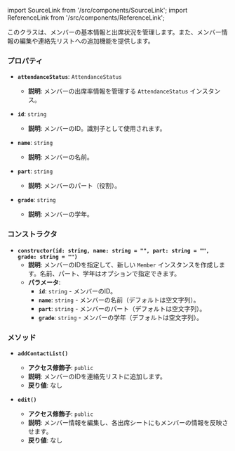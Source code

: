 import SourceLink from '/src/components/SourceLink';
import ReferenceLink from '/src/components/ReferenceLink';

<SourceLink href="/docs/attendance-management-system/source/class/Member"/>
<ReferenceLink href="/docs/attendance-management-system/reference/class/Member"/>

このクラスは、メンバーの基本情報と出席状況を管理します。また、メンバー情報の編集や連絡先リストへの追加機能を提供します。

### プロパティ

- **`attendanceStatus`**: `AttendanceStatus`
  - **説明**: メンバーの出席率情報を管理する `AttendanceStatus` インスタンス。

- **`id`**: `string`
  - **説明**: メンバーのID。識別子として使用されます。

- **`name`**: `string`
  - **説明**: メンバーの名前。

- **`part`**: `string`
  - **説明**: メンバーのパート（役割）。

- **`grade`**: `string`
  - **説明**: メンバーの学年。

### コンストラクタ

- **`constructor(id: string, name: string = "", part: string = "", grade: string = "")`**
  - **説明**: メンバーのIDを指定して、新しい `Member` インスタンスを作成します。名前、パート、学年はオプションで指定できます。
  - **パラメータ**:
    - **`id`**: `string` - メンバーのID。
    - **`name`**: `string` - メンバーの名前（デフォルトは空文字列）。
    - **`part`**: `string` - メンバーのパート（デフォルトは空文字列）。
    - **`grade`**: `string` - メンバーの学年（デフォルトは空文字列）。

### メソッド

- **`addContactList()`**
  - **アクセス修飾子**: `public`
  - **説明**: メンバーのIDを連絡先リストに追加します。
  - **戻り値**: なし

- **`edit()`**
  - **アクセス修飾子**: `public`
  - **説明**: メンバー情報を編集し、各出席シートにもメンバーの情報を反映させます。
  - **戻り値**: なし